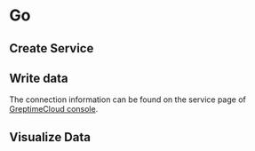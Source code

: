 # Go

<!--@include: ../../../db-cloud-shared/tutorials/monitor-host-metrics/overview.md-->

## Create Service

<!--@include: ../../getting-started/create-service.md-->

## Write data

<!--@include: ../../../db-cloud-shared/tutorials/monitor-host-metrics/go-demo.md-->

The connection information can be found on the service page of [GreptimeCloud console](https://console.greptime.cloud/service).

## Visualize Data

<!--@include: ./visualize-data.md-->

